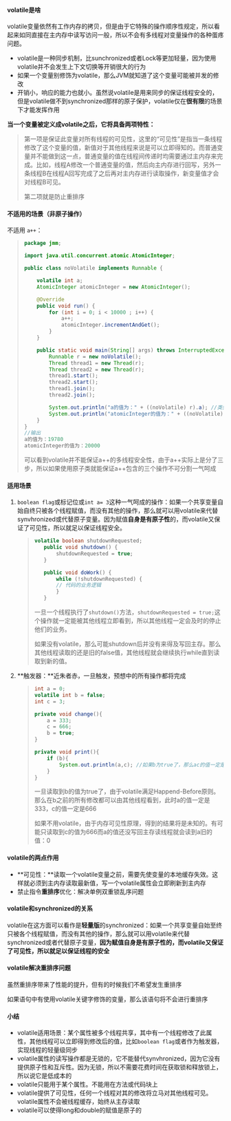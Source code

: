 #### volatile是啥

volatile变量依然有工作内存的拷贝，但是由于它特殊的操作顺序性规定，所以看起来如同直接在主内存中读写访问一般，所以不会有多线程对变量操作的各种蛋疼问题。

- volatile是一种同步机制，比sunchronized或者Lock等更加轻量，因为使用volatile并不会发生上下文切换等开销很大的行为
- 如果一个变量别修饰为volatile，那么JVM就知道了这个变量可能被并发的修改
- 开销小，响应的能力也就小。虽然说volatile是用来同步的保证线程安全的，但是volatile做不到synchronized那样的原子保护，volatile仅在**很有限**的场景下才能发挥作用

**当一个变量被定义成volatile之后，它将具备两项特性：**

> 第一项是保证此变量对所有线程的可见性，这里的“可见性”是指当一条线程修改了这个变量的值，新值对于其他线程来说是可以立即得知的。而普通变量并不能做到这一点，普通变量的值在线程间传递时均需要通过主内存来完成。比如，线程A修改一个普通变量的值，然后向主内存进行回写，另外一条线程B在线程A回写完成了之后再对主内存进行读取操作，新变量值才会对线程B可见。
>
> 第二项就是防止重排序

#### 不适用的场景（非原子操作）

不适用 `a++`：

> ```java
> package jmm;
> 
> import java.util.concurrent.atomic.AtomicInteger;
> 
> public class noVolatile implements Runnable {
> 
>     volatile int a;
>     AtomicInteger atomicInteger = new AtomicInteger();
> 
>     @Override
>     public void run() {
>         for (int i = 0; i < 10000 ; i++) {
>             a++;
>             atomicInteger.incrementAndGet();
>         }
>     }
> 
>     public static void main(String[] args) throws InterruptedException {
>         Runnable r = new noVolatile();
>         Thread thread1 = new Thread(r);
>         Thread thread2 = new Thread(r);
>         thread1.start();
>         thread2.start();
>         thread1.join();
>         thread2.join();
> 
>         System.out.println("a的值为：" + ((noVolatile) r).a); //类型转换
>         System.out.println("atomicInteger的值为：" + ((noVolatile) r).atomicInteger.get());
>     }
> }
> //输出
> a的值为：19780
> atomicInteger的值为：20000
> ```
>
> 可以看到volatile并不能保证a++的多线程安全性，由于a++实际上是分了三步，所以如果使用原子类就能保证a++包含的三个操作不可分割一气呵成

#### 适用场景

1. `boolean flag`或标记位或`int a= 3`这种一气呵成的操作：如果一个共享变量自始自终只被各个线程赋值，而没有其他的操作，那么就可以用volatile来代替synvhronized或代替原子变量。因为赋值**自身是有原子性**的，而volatile又保证了可见性，所以就足以保证线程安全。

   > ```java
   > volatile boolean shutdownRequested;
   > 	public void shutdown() {
   > 		shutdownRequested = true;
   > 	}
   > 
   > 	public void doWork() {
   > 		while (!shutdownRequested) {
   > 		// 代码的业务逻辑
   > 		}
   > 	}
   > ```
   >
   > 一旦一个线程执行了`shutdown()`方法，`shutdownRequested = true;`这个操作就一定能被其他线程立即看到，所以其他线程一定会及时的停止他们的业务。
   >
   > 如果没有volatile，那么可能shutdown后并没有来得及写回主存。那么其他线程读取的还是旧的false值，其他线程就会继续执行while直到读取到新的值。

2. **触发器：**近朱者赤，一旦触发，预想中的所有操作都将完成

   > ```java
   > int a = 0;
   > volatile int b = false;
   > int c = 3;
   > 
   > private void change(){
   >     a = 333;
   >     c = 666;
   >     b = true;
   > }
   > 
   > private void print(){
   >     if (b){
   >         System.out.println(a,c); //如果b为true了，那么ac的值一定是修改后的
   >     }
   > }
   > ```
   >
   > 一旦读取到b的值为true了，由于volatile满足Happend-Before原则。那么在b之前的所有修改都可以由其他线程看到，此时a的值一定是333，c的值一定是666
   >
   > 如果不用volatile，由于内存可见性原理，得到的结果将是未知的。有可能只读取到c的值为666而a的值还没写回主存读线程就会读到a旧的值：0

#### volatile的两点作用

- **可见性：**读取一个volatile变量之前，需要先使变量的本地缓存失效。这样就必须到主内存读取最新值，写一个volatile属性会立即刷新到主内存
- 禁止指令**重排序**优化：解决单例双重锁乱序问题

#### volatile和synchronized的关系

volatile在这方面可以看作是**轻量版**的synchronized：如果一个共享变量自始至终只被各个线程赋值，而没有其他的操作，那么就可以用volatile来代替synchronized或者代替原子变量，**因为赋值自身是有原子性的，而volatile又保证了可见性，所以就足以保证线程的安全**



#### volatile解决重排序问题

虽然重排序带来了性能的提升，但有的时候我们不希望发生重排序

如果语句中有使用volatile关键字修饰的变量，那么该语句将不会进行重排序

#### 小结

- volatile适用场景：某个属性被多个线程共享，其中有一个线程修改了此属性，其他线程可以立即得到修改后的值，比如`boolean flag`或者作为触发器，实现线程的轻量级同步
- volatile属性的读写操作都是无锁的，它不能替代synvhronized，因为它没有提供原子性和互斥性。因为无锁，所以不需要花费时间在获取锁和释放锁上，所以说它是低成本的
- volatile只能用于某个属性。不能用在方法或代码块上
- volatile提供了可见性，任何一个线程对其的修改将立马对其他线程可见。volatile属性不会被线程缓存，始终从主存读取
- volatile可以使得long和double的赋值是原子的

